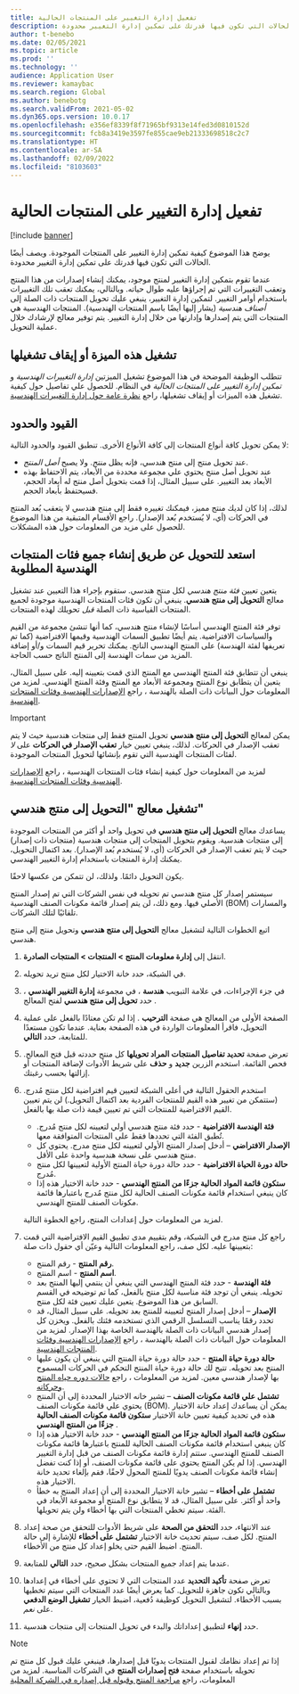 ```yaml
---
title: تفعيل إدارة التغيير على المنتجات الحالية
description: يوضح هذا الموضوع كيفية تمكين إدارة التغيير على المنتجات الموجودة. ويصف أيضًا الحالات التي تكون فيها قدرتك على تمكين إدارة التغيير محدودة.
author: t-benebo
ms.date: 02/05/2021
ms.topic: article
ms.prod: ''
ms.technology: ''
audience: Application User
ms.reviewer: kamaybac
ms.search.region: Global
ms.author: benebotg
ms.search.validFrom: 2021-05-02
ms.dyn365.ops.version: 10.0.17
ms.openlocfilehash: e356ef8339f8f71965bf9313e14fed3d0810152d
ms.sourcegitcommit: fcb8a3419e3597fe855cae9eb21333698518c2c7
ms.translationtype: HT
ms.contentlocale: ar-SA
ms.lasthandoff: 02/09/2022
ms.locfileid: "8103603"
---
```

# <a name="enable-change-management-on-existing-products"></a>تفعيل إدارة التغيير على المنتجات الحالية

[!include [banner](../../includes/banner.md)]

يوضح هذا الموضوع كيفية تمكين إدارة التغيير على المنتجات الموجودة. ويصف أيضًا الحالات التي تكون فيها قدرتك على تمكين إدارة التغيير محدودة.

عندما تقوم بتمكين إدارة التغيير لمنتج موجود، يمكنك إنشاء إصدارات من هذا المنتج وتعقب التغييرات التي تم إجراؤها عليه طوال حياته. وبالتالي، يمكنك تعقب تلك التغييرات باستخدام أوامر التغيير. لتمكين إدارة التغيير، ينبغي عليك تحويل المنتجات ذات الصلة إلى *أصناف هندسية* (يشار إليها أيضًا باسم المنتجات الهندسية). المنتجات الهندسية هي المنتجات التي يتم إصدارها وإدارتها من خلال إدارة التغيير. يتم توفير معالج لإرشادك خلال عملية التحويل.

## <a name="turn-this-feature-on-or-off"></a>تشغيل هذه الميزة أو إيقاف تشغيلها

تتطلب الوظيفة الموضحة في هذا الموضوع تشغيل الميزتين *إدارة التغييرات الهندسية* و *تمكين إدارة التغيير على المنتجات الحالية‬‬‬* في النظام. للحصول علي تفاصيل حول كيفية تشغيل هذه الميزات أو إيقاف تشغيلها، راجع [نظرة عامة حول إدارة التغييرات الهندسية](product-engineering-overview.md).

## <a name="restrictions-and-limitations"></a>القيود والحدود

لا يمكن تحويل كافة أنواع المنتجات إلى كافة الأنواع الأخرى. تنطبق القيود والحدود التالية:

- عند تحويل منتج إلى منتج هندسي، فإنه يظل *منتج*. ولا يصبح *أصل المنتج*.
- عند تحويل أصل منتج يحتوي علي مجموعة محددة من الأبعاد، يتم الاحتفاظ بهذه الأبعاد بعد التغيير. على سبيل المثال، إذا قمت بتحويل أصل منتج له أبعاد الحجم، فسيحتفظ بأبعاد الحجم.

لذلك، إذا كان لديك منتج مميز، فيمكنك تغييره فقط إلى منتج هندسي لا يتعقب بُعد المنتج في الحركات (أي، لا يُستخدم بُعد الإصدار). راجع الأقسام المتبقية من هذا الموضوع للحصول على مزيد من المعلومات حول هذه المشكلات.

## <a name="prepare-for-conversion-by-creating-all-required-engineering-product-categories"></a>استعد للتحويل عن طريق إنشاء جميع فئات المنتجات الهندسية المطلوبة

يتعين تعيين *فئة منتج هندسي* لكل منتج هندسي. ستقوم بإجراء هذا التعيين عند تشغيل معالج **التحويل إلى منتج هندسي**. ينبغي أن تكون فئات المنتجات الهندسية موجودة لجميع المنتجات القياسية ذات الصلة *قبل* تحويلك لهذه المنتجات.

توفر فئة المنتج الهندسي أساسًا لإنشاء منتج هندسي، كما أنها تنشئ مجموعة من القيم والسياسات الافتراضية. يتم أيضًا تطبيق السمات الهندسية وقيمها الافتراضية (كما تم تعريفها لفئة الهندسة) على المنتج الهندسي الناتج. يمكنك تحرير قيم السمات و/أو إضافة المزيد من سمات الهندسة إلى المنتج الناتج حسب الحاجة.

ينبغي أن تتطابق فئة المنتج الهندسي مع المنتج الذي قمت بتعيينه إليه. على سبيل المثال، يتعين أن يتطابق نوع المنتج ومجموعة الأبعاد مع المنتج وفئة المنتج الهندسي. لمزيد من المعلومات حول البيانات ذات الصلة بالهندسة ، راجع [الإصدارات الهندسية وفئات المنتجات الهندسية](engineering-versions-product-category.md).

> [!IMPORTANT]
> يمكن لمعالج **التحويل إلى منتج هندسي** تحويل المنتج فقط إلى منتجات هندسية حيث لا يتم تعقب الإصدار في الحركات. لذلك، ينبغي تعيين خيار **تعقب الإصدار في الحركات** على *لا* لفئات المنتجات الهندسية التي تقوم بإنشائها لتحويل المنتجات الموجودة.

لمزيد من المعلومات حول كيفية إنشاء فئات المنتجات الهندسية ، راجع [الإصدارات الهندسية وفئات المنتجات الهندسية](engineering-versions-product-category.md).

## <a name="run-the-convert-to-engineering-product-wizard"></a>تشغيل معالج "التحويل إلى منتج هندسي"

يساعدك معالج **التحويل إلى منتج هندسي** في تحويل واحد أو أكثر من المنتجات الموجودة إلى منتجات هندسية. ويقوم بتحويل المنتجات إلى منتجات هندسية (منتجات ذات إصدار) حيث لا يتم تعقب الإصدار في الحركات (أي، لا يُستخدم بُعد الإصدار). بعد اكتمال التحويل، يمكنك إدارة المنتجات باستخدام إدارة التغيير الهندسي.

يكون التحويل دائمًا. ولذلك، لن تتمكن من عكسها لاحقًا. 

سيستمر إصدار كل منتج هندسي تم تحويله في نفس الشركات التي تم إصدار المنتج الأصلي فيها. ومع ذلك، لن يتم إصدار قائمة مكونات الصنف الهندسية (BOM) والمسارات تلقائيًا لتلك الشركات.

اتبع الخطوات التالية لتشغيل معالج **التحويل إلى منتج هندسي** وتحويل منتج إلى منتج هندسي.

1. انتقل إلى **إدارة معلومات المنتج‬ \> المنتجات \> المنتجات الصادرة**.
1. في الشبكة، حدد خانة الاختيار لكل منتج تريد تحويله.
1. في جزء الإجراءات، في علامة التبويب **هندسة** ، في مجموعة **إدارة التغيير الهندسي** ، حدد **تحويل إلى منتج هندسي** لفتح المعالج .
1. الصفحة الأولى من المعالج هي صفحة **الترحيب** . إذا لم تكن معتادًا بالفعل على عملية التحويل، فاقرأ المعلومات الواردة في هذه الصفحة بعناية. عندما تكون مستعدًا للمتابعة، حدد **التالي**.
1. تعرض صفحة **تحديد تفاصيل المنتجات المراد تحويلها** كل منتج حددته قبل فتح المعالج. فحص القائمة. استخدم الزرين **جديد** و **حذف** على شريط الأدوات لإضافة المنتجات أو إزالتها بحسب رغبتك.
1. استخدم الحقول التالية في أعلى الشبكة لتعيين قيم افتراضية لكل منتج مُدرج. (ستتمكن من تغيير هذه القيم للمنتجات الفردية بعد اكتمال التحويل.) لن يتم تعيين القيم الافتراضية للمنتجات التي تم تعيين قيمة ذات صلة بها بالفعل.

    - **فئة الهندسة الافتراضية** - حدد فئة منتج هندسي أولي لتعيينه لكل منتج مُدرج. تُطبق الفئة التي تحددها فقط على المنتجات المتوافقة معها.
    - **الإصدار الافتراضي** – أدخل إصدار المنتج الأولي لتعيينه لكل منتج مدرج. يحتوي كل منتج هندسي على نسخة هندسية واحدة على الأقل.
    - **حالة دورة الحياة الافتراضية** - حدد حالة دورة حياة المنتج الأولية لتعيينها لكل منتج مُدرج.
    - **ستكون قائمة المواد الحالية جزءًا من المنتج الهندسي** - حدد خانة الاختيار هذه إذا كان ينبغي استخدام قائمة مكونات الصنف الحالية لكل منتج مُدرج باعتبارها قائمة مكونات الصنف للمنتج الهندسي.

    لمزيد من المعلومات حول إعدادات المنتج، راجع الخطوة التالية.

1. راجع كل منتج مدرج في الشبكة، وقم بتقييم مدى تطبيق القيم الافتراضية التي قمت بتعيينها عليه. لكل صف، راجع المعلومات التالية وعيّن أي حقول ذات صلة:

    - **رقم المنتج** - رقم المنتج.
    - **اسم المنتج** - اسم المنتج.
    - **فئة الهندسة** - حدد فئة المنتج الهندسي التي ينبغي أن ينتمي إليها المنتج بعد تحويله. ينبغي أن توجد فئة مناسبة لكل منتج بالفعل، كما تم توضيحه في القسم السابق من هذا الموضوع. يتعين عليك تعيين فئة لكل منتج.
    - **الإصدار** – أدخل إصدار المنتج لتعيينه للمنتج بعد تحويله. على سبيل المثال، قد تحدد رقمًا يناسب التسلسل الرقمي الذي تستخدمه فئتك بالفعل. ويخزن كل إصدار هندسي البيانات ذات الصلة بالهندسة الخاصة بهذا الإصدار. لمزيد من المعلومات حول البيانات ذات الصلة بالهندسة ، راجع [الإصدارات الهندسية وفئات المنتجات الهندسية](engineering-versions-product-category.md).
    - **حالة دورة حياة المنتج** - حدد حالة دورة حياة المنتج التي ينبغي أن يكون عليها المنتج بعد تحويله. تتيح لك حالة دورة حياة المنتج التحكم في الحركات المسموح بها لإصدار هندسي معين. لمزيد من المعلومات ، راجع [حالات دوره حياه المنتج وحركاته](product-lifecycle-state-transactions.md).
    - **تشتمل علي قائمة مكونات الصنف** – تشير خانه الاختيار المحددة إلى أن المنتج يحتوي علي قائمة مكونات الصنف (BOM). يمكن أن يساعدك إعداد خانة الاختيار هذه في تحديد كيفية تعيين خانة الاختيار **ستكون قائمة مكونات الصنف الحالية جزءًا من المنتج الهندسي** .
    - **ستكون قائمة المواد الحالية جزءًا من المنتج الهندسي** - حدد خانة الاختيار هذه إذا كان ينبغي استخدام قائمة مكونات الصنف الحالية للمنتج باعتبارها قائمة مكونات الصنف للمنتج الهندسي. ستتم إدارة قائمة مكونات الصنف من قبل إدارة التغيير الهندسي. إذا لم يكن المنتج يحتوي على قائمة مكونات الصنف، أو إذا كنت تفضل إنشاء قائمة مكونات الصنف يدويًا للمنتج المحول لاحقًا، فقم بإلغاء تحديد خانة الاختيار هذه.
    - **تشتمل على أخطاء** – تشير خانة الاختيار المحددة إلى أن إعداد المنتج به خطأ واحد أو أكثر. على سبيل المثال، قد لا يتطابق نوع المنتج أو مجموعة الأبعاد في الفئة. سيتم تخطي المنتجات التي بها أخطاء ولن يتم تحويلها.

1. عند الانتهاء، حدد **التحقق من الصحة** على شريط الأدوات للتحقق من صحة إعداد المنتج. لكل صف، سيتم تحديث خانة الاختيار **تشتمل على أخطاء** للإشارة إلى حالة المنتج. اضبط القيم حتى يخلو إعداد كل منتج من الأخطاء.
1. عندما يتم إعداد جميع المنتجات بشكل صحيح، حدد **التالي** للمتابعة.
1. تعرض صفحة **تأكيد التحديد** عدد المنتجات التي لا تحتوي على أخطاء في إعدادها وبالتالي تكون جاهزة للتحويل. كما يعرض أيضًا عدد المنتجات التي سيتم تخطيها بسبب الأخطاء. لتشغيل التحويل كوظيفة دُفعية، اضبط الخيار **تشغيل الوضع الدفعي** على *نعم*.
1. حدد **إنهاء** لتطبيق إعداداتك والبدء في تحويل المنتجات إلى منتجات هندسية.

> [!NOTE]
> إذا تم إعداد نظامك لقبول المنتجات يدويًا قبل إصدارها، فينبغي عليك قبول كل منتج تم تحويله باستخدام صفحة **فتح إصدارات المنتج** في الشركات المناسبة. لمزيد من المعلومات، راجع [مراجعة المنتج وقبوله قبل إصداره في الشركة المحلية](engineering-scenarios.md#accept)

